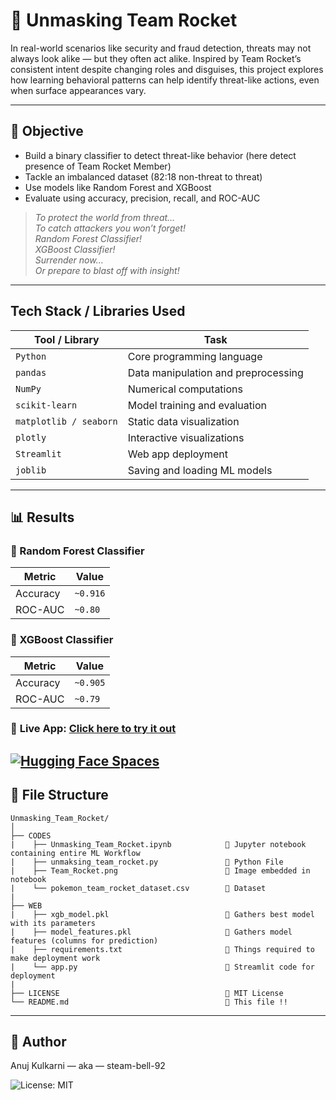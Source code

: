 # 🚀 Unmasking Team Rocket
In real-world scenarios like security and fraud detection, threats may not always look alike — but they often act alike. Inspired by Team Rocket’s consistent intent despite changing roles and disguises, this project explores how learning behavioral patterns can help identify threat-like actions, even when surface appearances vary.

---

## 🎯 Objective

- Build a binary classifier to detect threat-like behavior (here detect presence of Team Rocket Member)
- Tackle an imbalanced dataset (82:18 non-threat to threat)
- Use models like Random Forest and XGBoost
- Evaluate using accuracy, precision, recall, and ROC-AUC

> *To protect the world from threat…*  
> *To catch attackers you won’t forget!*  
> *Random Forest Classifier!*  
> *XGBoost Classifier!*  
> *Surrender now…*  
> *Or prepare to blast off with insight!*

 ---

 ## Tech Stack / Libraries Used
 
|      Tool / Library        |                Task                 | 
|----------------------------|-------------------------------------|
| `Python`               | Core programming language           |
| `pandas`               | Data manipulation and preprocessing | 
| `NumPy`                | Numerical computations              |
| `scikit-learn`         | Model training and evaluation       |
| `matplotlib / seaborn` | Static data visualization           |
| `plotly`               | Interactive visualizations          |
| `Streamlit`            | Web app deployment                  |
| `joblib`               |  Saving and loading ML models       |

---
 
## 📊 Results

### 🔁 Random Forest Classifier   

| Metric    | Value     |                                
|-----------|-----------|                                
| Accuracy  | `~0.916`  |                              
| ROC-AUC   | `~0.80`   |                              
                                                                   
### 🔘 XGBoost Classifier

| Metric     | Value     |
|------------|-----------|
| Accuracy   | `~0.905`  |
| ROC-AUC    | `~0.79`   |

### 🔗 **Live App**: [Click here to try it out](https://huggingface.co/spaces/steam-bell-92/Unmasking_Team_Rocket)
[![Hugging Face Spaces](https://img.shields.io/badge/Hosted%20on-Hugging%20Face-blue?logo=huggingface)](https://huggingface.co/spaces/steam-bell-92/Unmasking_Team_Rocket)
---

## 📁 File Structure

```
Unmasking_Team_Rocket/
│
├── CODES
|    ├── Unmasking_Team_Rocket.ipynb            🔹 Jupyter notebook containing entire ML Workflow
|    ├── unmaksing_team_rocket.py               🔹 Python File
|    ├── Team_Rocket.png                        🔹 Image embedded in notebook
|    └── pokemon_team_rocket_dataset.csv        🔹 Dataset
|
├── WEB
|    ├── xgb_model.pkl                          🔹 Gathers best model with its parameters
|    ├── model_features.pkl                     🔹 Gathers model features (columns for prediction)
|    ├── requirements.txt                       🔹 Things required to make deployment work
|    └── app.py                                 🔹 Streamlit code for deployment
|
├── LICENSE                                     🔹 MIT License
└── README.md                                   🔹 This file !!
```

---

## 👤 Author
Anuj Kulkarni — aka — steam-bell-92

![License: MIT](https://img.shields.io/badge/License-MIT-yellow.svg)
